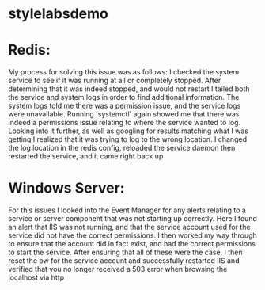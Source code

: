 # stylelabsdemo

# Redis: 

<p>My process for solving this issue was as follows:  I checked the system service to see if it was running at all or completely stopped.  After determining that it was indeed stopped, and would not restart I tailed both the service and system logs in order to find additional information.  The system logs told me there was a permission issue, and the service logs were unavailable.  Running 'systemctl' again showed me that there was indeed a permissions issue relating to where the service wanted to log.  Looking into it further, as well as googling for results matching what I was getting I realized that it was trying to log to the wrong location.  I changed the log location in the redis config, reloaded the service daemon then restarted the service, and it came right back up</p>

# Windows Server: 

<p>For this issues I looked into the Event Manager for any alerts relating to a service or server component that was not starting up correctly.  Here I found an alert that IIS was not running, and that the service account used for the service did not have the correct permissions.  I then worked my way through to ensure that the account did in fact exist, and had the correct permissions to start the service.  After ensuring that all of these were the case, I then reset the pw for the service account and successfully restarted IIS and verified that you no longer received a 503 error when browsing the localhost via http</p>



